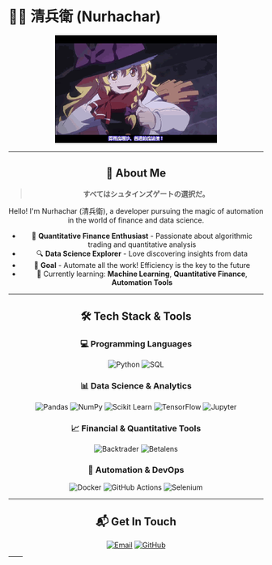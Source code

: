 # 🧑‍💻 清兵衛 (Nurhachar)

<div align="center">

  ![picture](https://github.com/nurhachar-sibei/nurhachar-sibei/blob/main/1450541491644P-4Y0W.gif)

---

## 🚀 About Me

> **すべてはシュタインズゲートの選択だ。**

Hello! I'm Nurhachar (清兵衛), a developer pursuing the magic of automation in the world of finance and data science.

- 🧮 **Quantitative Finance Enthusiast** - Passionate about algorithmic trading and quantitative analysis
- 🔍 **Data Science Explorer** - Love discovering insights from data  
- 🎯 **Goal** - Automate all the work! Efficiency is the key to the future
- 🌱 Currently learning: **Machine Learning**, **Quantitative Finance**, **Automation Tools**

---

## 🛠️ Tech Stack & Tools

<div align="center">

### 💻 Programming Languages

![Python](https://img.shields.io/badge/Python-3776AB?style=for-the-badge&logo=python&logoColor=white)
![SQL](https://img.shields.io/badge/SQL-4479A1?style=for-the-badge&logo=mysql&logoColor=white)

### 📊 Data Science & Analytics

![Pandas](https://img.shields.io/badge/Pandas-150458?style=for-the-badge&logo=pandas&logoColor=white)
![NumPy](https://img.shields.io/badge/NumPy-013243?style=for-the-badge&logo=numpy&logoColor=white)
![Scikit Learn](https://img.shields.io/badge/Scikit_Learn-F7931E?style=for-the-badge&logo=scikit-learn&logoColor=white)
![TensorFlow](https://img.shields.io/badge/TensorFlow-FF6F00?style=for-the-badge&logo=tensorflow&logoColor=white)
![Jupyter](https://img.shields.io/badge/Jupyter-F37626?style=for-the-badge&logo=jupyter&logoColor=white)

### 📈 Financial & Quantitative Tools

![Backtrader](https://img.shields.io/badge/Backtrader-4CAF50?style=for-the-badge&logo=python&logoColor=white)
![Betalens](https://img.shields.io/badge/Betalens-F21589?style=for-the-badge&logo=python&logoColor=white)
### 🔧 Automation & DevOps

![Docker](https://img.shields.io/badge/Docker-2496ED?style=for-the-badge&logo=docker&logoColor=white)
![GitHub Actions](https://img.shields.io/badge/GitHub_Actions-2088FF?style=for-the-badge&logo=github-actions&logoColor=white)
![Selenium](https://img.shields.io/badge/Selenium-43B02A?style=for-the-badge&logo=selenium&logoColor=white)

</div>


---

## 📬 Get In Touch

<div align="center">

[![Email](https://img.shields.io/badge/Email-qingbingwei6@gmail.com-D14836?style=for-the-badge&logo=gmail&logoColor=white)](mailto:qingbingwei6@gmail.com)
[![GitHub](https://img.shields.io/badge/GitHub-nurhachar--sibei-181717?style=for-the-badge&logo=github&logoColor=white)](https://github.com/nurhachar-sibei)


</div>

|<img align="center" src="https://github-readme-stats.vercel.app/api?username=nurhachar-sibei&show_icons=true&theme=buefy&hide_border=true" alt="" />|<img align="center" src="https://github-readme-stats.vercel.app/api/top-langs/?username=nurhachar-sibei&layout=compact&theme=buefy&hide_border=true" alt="" />
| - | - |